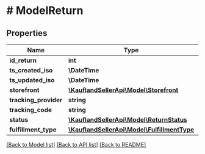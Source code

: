 # # ModelReturn

## Properties

Name | Type | Description | Notes
------------ | ------------- | ------------- | -------------
**id_return** | **int** |  |
**ts_created_iso** | **\DateTime** |  |
**ts_updated_iso** | **\DateTime** |  |
**storefront** | [**\KauflandSellerApi\Model\Storefront**](Storefront.md) |  |
**tracking_provider** | **string** |  |
**tracking_code** | **string** |  |
**status** | [**\KauflandSellerApi\Model\ReturnStatus**](ReturnStatus.md) |  |
**fulfillment_type** | [**\KauflandSellerApi\Model\FulfillmentType**](FulfillmentType.md) |  |

[[Back to Model list]](../../README.md#models) [[Back to API list]](../../README.md#endpoints) [[Back to README]](../../README.md)

